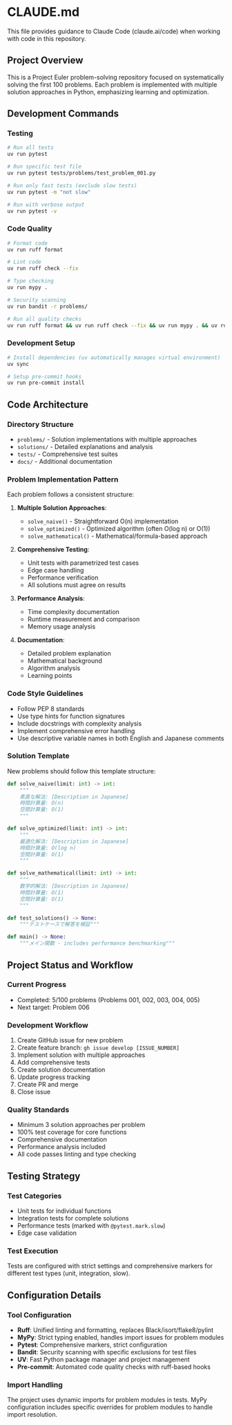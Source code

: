# CLAUDE.md

This file provides guidance to Claude Code (claude.ai/code) when working with code in this repository.

## Project Overview

This is a Project Euler problem-solving repository focused on systematically solving the first 100 problems. Each problem is implemented with multiple solution approaches in Python, emphasizing learning and optimization.

## Development Commands

### Testing
```bash
# Run all tests
uv run pytest

# Run specific test file
uv run pytest tests/problems/test_problem_001.py

# Run only fast tests (exclude slow tests)
uv run pytest -m "not slow"

# Run with verbose output
uv run pytest -v
```

### Code Quality
```bash
# Format code
uv run ruff format

# Lint code
uv run ruff check --fix

# Type checking
uv run mypy .

# Security scanning
uv run bandit -r problems/

# Run all quality checks
uv run ruff format && uv run ruff check --fix && uv run mypy . && uv run bandit -r problems/
```

### Development Setup
```bash
# Install dependencies (uv automatically manages virtual environment)
uv sync

# Setup pre-commit hooks
uv run pre-commit install
```

## Code Architecture

### Directory Structure
- `problems/` - Solution implementations with multiple approaches
- `solutions/` - Detailed explanations and analysis
- `tests/` - Comprehensive test suites
- `docs/` - Additional documentation

### Problem Implementation Pattern
Each problem follows a consistent structure:

1. **Multiple Solution Approaches**:
   - `solve_naive()` - Straightforward O(n) implementation
   - `solve_optimized()` - Optimized algorithm (often O(log n) or O(1))
   - `solve_mathematical()` - Mathematical/formula-based approach

2. **Comprehensive Testing**:
   - Unit tests with parametrized test cases
   - Edge case handling
   - Performance verification
   - All solutions must agree on results

3. **Performance Analysis**:
   - Time complexity documentation
   - Runtime measurement and comparison
   - Memory usage analysis

4. **Documentation**:
   - Detailed problem explanation
   - Mathematical background
   - Algorithm analysis
   - Learning points

### Code Style Guidelines
- Follow PEP 8 standards
- Use type hints for function signatures
- Include docstrings with complexity analysis
- Implement comprehensive error handling
- Use descriptive variable names in both English and Japanese comments

### Solution Template
New problems should follow this template structure:

```python
def solve_naive(limit: int) -> int:
    """
    素直な解法: [Description in Japanese]
    時間計算量: O(n)
    空間計算量: O(1)
    """

def solve_optimized(limit: int) -> int:
    """
    最適化解法: [Description in Japanese]
    時間計算量: O(log n)
    空間計算量: O(1)
    """

def solve_mathematical(limit: int) -> int:
    """
    数学的解法: [Description in Japanese]
    時間計算量: O(1)
    空間計算量: O(1)
    """

def test_solutions() -> None:
    """テストケースで解答を検証"""

def main() -> None:
    """メイン関数 - includes performance benchmarking"""
```

## Project Status and Workflow

### Current Progress
- Completed: 5/100 problems (Problems 001, 002, 003, 004, 005)
- Next target: Problem 006

### Development Workflow
1. Create GitHub issue for new problem
2. Create feature branch: `gh issue develop [ISSUE_NUMBER]`
3. Implement solution with multiple approaches
4. Add comprehensive tests
5. Create solution documentation
6. Update progress tracking
7. Create PR and merge
8. Close issue

### Quality Standards
- Minimum 3 solution approaches per problem
- 100% test coverage for core functions
- Comprehensive documentation
- Performance analysis included
- All code passes linting and type checking

## Testing Strategy

### Test Categories
- Unit tests for individual functions
- Integration tests for complete solutions
- Performance tests (marked with `@pytest.mark.slow`)
- Edge case validation

### Test Execution
Tests are configured with strict settings and comprehensive markers for different test types (unit, integration, slow).

## Configuration Details

### Tool Configuration
- **Ruff**: Unified linting and formatting, replaces Black/isort/flake8/pylint
- **MyPy**: Strict typing enabled, handles import issues for problem modules
- **Pytest**: Comprehensive markers, strict configuration
- **Bandit**: Security scanning with specific exclusions for test files
- **UV**: Fast Python package manager and project management
- **Pre-commit**: Automated code quality checks with ruff-based hooks

### Import Handling
The project uses dynamic imports for problem modules in tests. MyPy configuration includes specific overrides for problem modules to handle import resolution.
